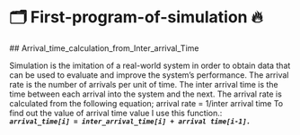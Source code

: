 <h1> 
    🗂️  First-program-of-simulation  🔥
    </h1>
## Arrival_time_calculation_from_Inter_arrival_Time

Simulation is the imitation of a real-world system in order to obtain data that can be used to evaluate and improve the system’s performance.
The arrival rate is the number of arrivals per unit of time.
The inter arrival time is the time between each arrival into the system and the next.
The arrival rate is calculated from the following equation; arrival rate = 1/inter arrival time 
To find out the value of arrival time value I use this function.: <br/>
       ***`arrival_time[i] = inter_arrival_time[i] + arrival time[i-1].`***<br/><br/><br/>
